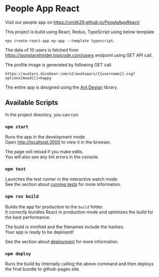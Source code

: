 # People App React

Visit our people app on https://vinitk29.github.io/PeopleAppReact/

This project is build using React, Redux, TypeScript using below template
```
npx create-react-app my-app --template typescript.
```

The data of 10 users is fetched from https://jsonplaceholder.typicode.com/users endpoint using GET API call.

The profile image is generated by following GET call
```
https://avatars.dicebear.com/v2/avataaars/{{username}}.svg?options[mood][]=happy
```

The entire app is designed using the [Ant Design](https://ant.design/) library.

## Available Scripts

In the project directory, you can run:

### `npm start`

Runs the app in the development mode.\
Open [http://localhost:3000](http://localhost:3000) to view it in the browser.

The page will reload if you make edits.\
You will also see any lint errors in the console.

### `npm test`

Launches the test runner in the interactive watch mode.\
See the section about [running tests](https://facebook.github.io/create-react-app/docs/running-tests) for more information.

### `npm run build`

Builds the app for production to the `build` folder.\
It correctly bundles React in production mode and optimizes the build for the best performance.

The build is minified and the filenames include the hashes.\
Your app is ready to be deployed!

See the section about [deployment](https://facebook.github.io/create-react-app/docs/deployment) for more information.


### `npm deploy`

Runs the build by internally calling the above command and then deploys the final bundle to github-pages site.

